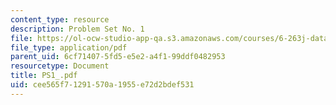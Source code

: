 ```yaml
---
content_type: resource
description: Problem Set No. 1
file: https://ol-ocw-studio-app-qa.s3.amazonaws.com/courses/6-263j-data-communication-networks-fall-2002/cee565f71291570a1955e72d2bdef531_PS1_.pdf
file_type: application/pdf
parent_uid: 6cf71407-5fd5-e5e2-a4f1-99ddf0482953
resourcetype: Document
title: PS1_.pdf
uid: cee565f7-1291-570a-1955-e72d2bdef531
---
```

